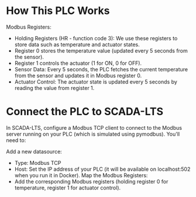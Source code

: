 # How This PLC Works
Modbus Registers:
- Holding Registers (HR - function code 3): We use these registers to store data such as temperature and actuator states.
- Register 0 stores the temperature value (updated every 5 seconds from the sensor).
- Register 1 controls the actuator (1 for ON, 0 for OFF).
- Sensor Data: Every 5 seconds, the PLC fetches the current temperature from the sensor and updates it in Modbus register 0.
- Actuator Control: The actuator state is updated every 5 seconds by reading the value from register 1.


# Connect the PLC to SCADA-LTS
In SCADA-LTS, configure a Modbus TCP client to connect to the Modbus server running on your PLC (which is simulated using pymodbus). You'll need to:

Add a new datasource:
- Type: Modbus TCP
- Host: Set the IP address of your PLC (it will be available on localhost:502 when you run it in Docker).
Map the Modbus Registers:
- Add the corresponding Modbus registers (holding register 0 for temperature, register 1 for actuator control).